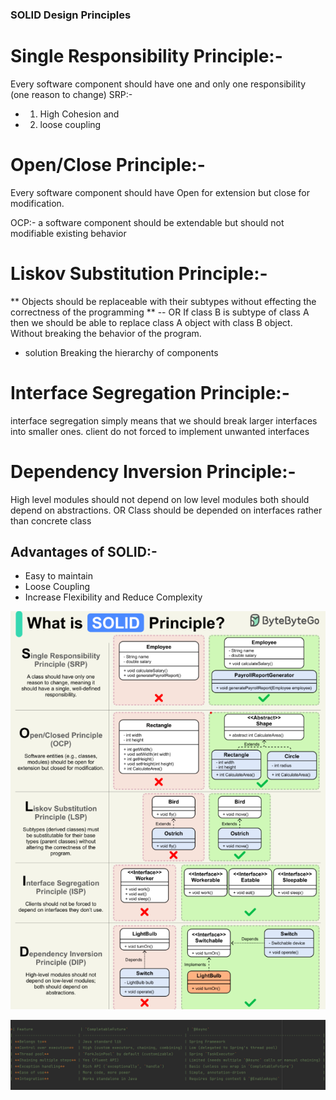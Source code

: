 ### SOLID Design Principles

# Single Responsibility Principle:-
Every software component should have one and only one responsibility (one reason to change)
SRP:- 
* 1) High Cohesion and
* 2) loose coupling

# Open/Close Principle:-
Every software component should have Open for extension but close for modification.

OCP:- a software component should be extendable but should not modifiable existing behavior

# Liskov Substitution Principle:-
** Objects should be replaceable with their subtypes without effecting the correctness of the programming **
                            -- OR
  If class B is subtype of class A then we should be able to replace
  class A object with class B object. Without breaking the behavior
  of the program.
  * solution Breaking the hierarchy of components
# Interface Segregation Principle:-
  interface segregation simply means that we should break larger interfaces into smaller ones.
  client do not forced to implement unwanted interfaces
# Dependency Inversion Principle:-
  High level modules should not depend on low level modules both should depend on abstractions.
                      OR
  Class should be depended on interfaces rather than concrete class

## Advantages of SOLID:-
* Easy to maintain
* Loose Coupling
* Increase Flexibility and Reduce Complexity

![img.png](..%2F..%2F..%2F..%2F..%2F..%2F..%2F..%2Fimages%2Fdsa.solid%2Fimg.png)

![img.png](..%2F..%2F..%2F..%2F..%2F..%2F..%2F..%2Fimages%2Fcore%20java%2Fimg.png)